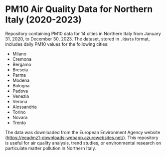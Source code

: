 # PM10 Air Quality Data for Northern Italy (2020-2023)
Repository containing PM10 data for 14 cities in Northern Italy from January 31, 2020, to December 30, 2023. The dataset, stored in `.RData` format, includes daily PM10 values for the following cities:

- Milano  
- Cremona  
- Bergamo  
- Brescia  
- Parma  
- Modena  
- Bologna  
- Padova  
- Venezia 
- Verona
- Alessandria  
- Torino  
- Novara  
- Trento  

The data was downloaded from the European Environment Agency website (https://eeadmz1-downloads-webapp.azurewebsites.net/). This repository is useful for air quality analysis, trend studies, or environmental research on particulate matter pollution in Northern Italy.
